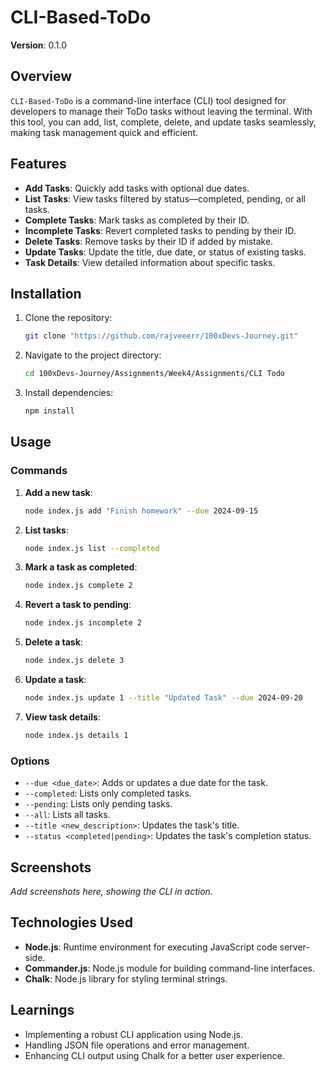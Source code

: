 # CLI-Based-ToDo

**Version**: 0.1.0

## Overview

`CLI-Based-ToDo` is a command-line interface (CLI) tool designed for developers to manage their ToDo tasks without leaving the terminal. With this tool, you can add, list, complete, delete, and update tasks seamlessly, making task management quick and efficient.

## Features

- **Add Tasks**: Quickly add tasks with optional due dates.
- **List Tasks**: View tasks filtered by status—completed, pending, or all tasks.
- **Complete Tasks**: Mark tasks as completed by their ID.
- **Incomplete Tasks**: Revert completed tasks to pending by their ID.
- **Delete Tasks**: Remove tasks by their ID if added by mistake.
- **Update Tasks**: Update the title, due date, or status of existing tasks.
- **Task Details**: View detailed information about specific tasks.

## Installation

1. Clone the repository:
    ```bash
    git clone "https://github.com/rajveeerr/100xDevs-Journey.git"
    ```

2. Navigate to the project directory:
    ```bash
    cd 100xDevs-Journey/Assignments/Week4/Assignments/CLI Todo
    ```

3. Install dependencies:
    ```bash
    npm install
    ```

## Usage

### Commands

1. **Add a new task**:
    ```bash
    node index.js add "Finish homework" --due 2024-09-15
    ```

2. **List tasks**:
    ```bash
    node index.js list --completed
    ```

3. **Mark a task as completed**:
    ```bash
    node index.js complete 2
    ```

4. **Revert a task to pending**:
    ```bash
    node index.js incomplete 2
    ```

5. **Delete a task**:
    ```bash
    node index.js delete 3
    ```

6. **Update a task**:
    ```bash
    node index.js update 1 --title "Updated Task" --due 2024-09-20
    ```

7. **View task details**:
    ```bash
    node index.js details 1
    ```

### Options

- `--due <due_date>`: Adds or updates a due date for the task.
- `--completed`: Lists only completed tasks.
- `--pending`: Lists only pending tasks.
- `--all`: Lists all tasks.
- `--title <new_description>`: Updates the task's title.
- `--status <completed|pending>`: Updates the task's completion status.


## Screenshots

_Add screenshots here, showing the CLI in action._

## Technologies Used

- **Node.js**: Runtime environment for executing JavaScript code server-side.
- **Commander.js**: Node.js module for building command-line interfaces.
- **Chalk**: Node.js library for styling terminal strings.

## Learnings

- Implementing a robust CLI application using Node.js.
- Handling JSON file operations and error management.
- Enhancing CLI output using Chalk for a better user experience.
